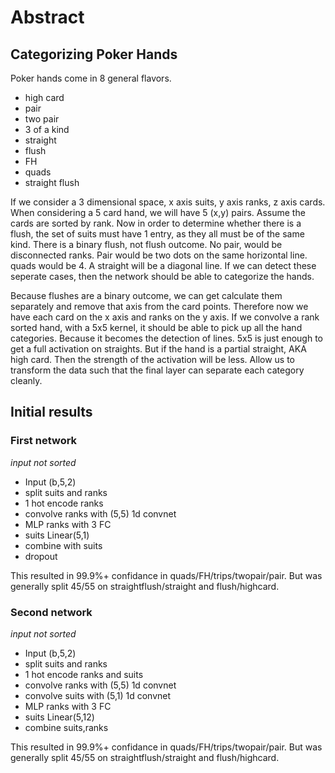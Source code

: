 # Abstract

## Categorizing Poker Hands

Poker hands come in 8 general flavors.

- high card
- pair
- two pair
- 3 of a kind
- straight
- flush
- FH
- quads
- straight flush

If we consider a 3 dimensional space, x axis suits, y axis ranks, z axis cards. When considering a 5 card hand, we will have 5 (x,y) pairs. Assume the cards are sorted by rank. Now in order to determine whether there is a flush, the set of suits must have 1 entry, as they all must be of the same kind. There is a binary flush, not flush outcome. No pair, would be disconnected ranks. Pair would be two dots on the same horizontal line. quads would be 4. A straight will be a diagonal line. If we can detect these seperate cases, then the network should be able to categorize the hands. 

Because flushes are a binary outcome, we can get calculate them separately and remove that axis from the card points. Therefore now we have each card on the x axis and ranks on the y axis. If we convolve a rank sorted hand, with a 5x5 kernel, it should be able to pick up all the hand categories. Because it becomes the detection of lines. 5x5 is just enough to get a full activation on straights. But if the hand is a partial straight, AKA high card. Then the strength of the activation will be less. Allow us to transform the data such that the final layer can separate each category cleanly.

## Initial results

### First network

*input not sorted*

- Input (b,5,2)
- split suits and ranks
- 1 hot encode ranks
- convolve ranks with (5,5) 1d convnet
- MLP ranks with 3 FC
- suits Linear(5,1)
- combine with suits
- dropout

This resulted in 99.9%+ confidance in quads/FH/trips/twopair/pair. But was generally split 45/55 on straightflush/straight and flush/highcard. 

### Second network

*input not sorted*

- Input (b,5,2)
- split suits and ranks
- 1 hot encode ranks and suits
- convolve ranks with (5,5) 1d convnet
- convolve suits with (5,1) 1d convnet
- MLP ranks with 3 FC
- suits Linear(5,12)
- combine suits,ranks

This resulted in 99.9%+ confidance in quads/FH/trips/twopair/pair. But was generally split 45/55 on straightflush/straight and flush/highcard. 